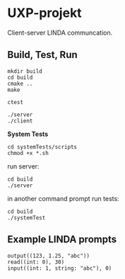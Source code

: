 # UXP-projekt
Client-server LINDA communcation.

## Build, Test, Run
```
mkdir build
cd build
cmake ..
make
```
```
ctest
```
```
./server
./client
```
**System Tests**
```
cd systemTests/scripts
chmod +x *.sh
```
run server:
```
cd build
./server
```
in another command prompt run tests:
```
cd build
./systemTest
```


## Example LINDA prompts
```
output((123, 1.25, "abc"))
read((int: 0), 30)
input((int: 1, string: "abc"), 0)
```
